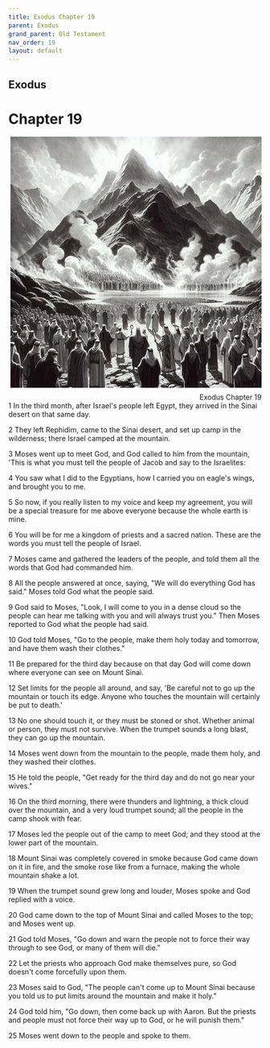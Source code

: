 ```yaml
---
title: Exodus Chapter 19
parent: Exodus
grand_parent: Old Testament
nav_order: 19
layout: default
---
```


## Exodus

# Chapter 19

<div style="clear: both; text-align: right;">
    <img src="/assets/Image/Exodus/500/19.jpg" alt="Exodus Chapter 19" class="chapter-image" style="max-width: 100%; height: auto; float: right; margin: 0 0 10px 10px; padding-left: 10%;">
    <figcaption style="font-size: 14px;">Exodus Chapter 19</figcaption>
</div>
1 In the third month, after Israel's people left Egypt, they arrived in the Sinai desert on that same day.

2 They left Rephidim, came to the Sinai desert, and set up camp in the wilderness; there Israel camped at the mountain.

3 Moses went up to meet God, and God called to him from the mountain, 'This is what you must tell the people of Jacob and say to the Israelites:

4 You saw what I did to the Egyptians, how I carried you on eagle's wings, and brought you to me.

5 So now, if you really listen to my voice and keep my agreement, you will be a special treasure for me above everyone because the whole earth is mine.

6 You will be for me a kingdom of priests and a sacred nation. These are the words you must tell the people of Israel.

7 Moses came and gathered the leaders of the people, and told them all the words that God had commanded him.

8 All the people answered at once, saying, "We will do everything God has said." Moses told God what the people said.

9 God said to Moses, "Look, I will come to you in a dense cloud so the people can hear me talking with you and will always trust you." Then Moses reported to God what the people had said.

10 God told Moses, "Go to the people, make them holy today and tomorrow, and have them wash their clothes."

11 Be prepared for the third day because on that day God will come down where everyone can see on Mount Sinai.

12 Set limits for the people all around, and say, 'Be careful not to go up the mountain or touch its edge. Anyone who touches the mountain will certainly be put to death.'

13 No one should touch it, or they must be stoned or shot. Whether animal or person, they must not survive. When the trumpet sounds a long blast, they can go up the mountain.

14 Moses went down from the mountain to the people, made them holy, and they washed their clothes.

15 He told the people, "Get ready for the third day and do not go near your wives."

16 On the third morning, there were thunders and lightning, a thick cloud over the mountain, and a very loud trumpet sound; all the people in the camp shook with fear.

17 Moses led the people out of the camp to meet God; and they stood at the lower part of the mountain.

18 Mount Sinai was completely covered in smoke because God came down on it in fire, and the smoke rose like from a furnace, making the whole mountain shake a lot.

19 When the trumpet sound grew long and louder, Moses spoke and God replied with a voice.

20 God came down to the top of Mount Sinai and called Moses to the top; and Moses went up.

21 God told Moses, "Go down and warn the people not to force their way through to see God, or many of them will die."

22 Let the priests who approach God make themselves pure, so God doesn't come forcefully upon them.

23 Moses said to God, "The people can't come up to Mount Sinai because you told us to put limits around the mountain and make it holy."

24 God told him, "Go down, then come back up with Aaron. But the priests and people must not force their way up to God, or he will punish them."

25 Moses went down to the people and spoke to them.



